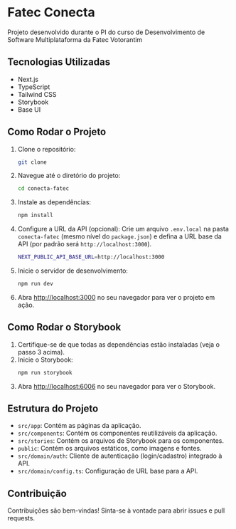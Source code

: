 # Fatec Conecta

Projeto desenvolvido durante o PI do curso de Desenvolvimento de Software Multiplataforma da Fatec Votorantim

## Tecnologias Utilizadas
- Next.js
- TypeScript
- Tailwind CSS
- Storybook
- Base UI

## Como Rodar o Projeto
1. Clone o repositório:
   ```bash
   git clone
   ```
2. Navegue até o diretório do projeto:
    ```bash
    cd conecta-fatec
    ```
3. Instale as dependências:
    ```bash
    npm install
    ```
4. Configure a URL da API (opcional):
   Crie um arquivo `.env.local` na pasta `conecta-fatec` (mesmo nível do `package.json`) e defina a URL base da API (por padrão será `http://localhost:3000`).
   ```bash
   NEXT_PUBLIC_API_BASE_URL=http://localhost:3000
   ```
5. Inicie o servidor de desenvolvimento:
    ```bash
    npm run dev
    ```
6. Abra [http://localhost:3000](http://localhost:3000) no seu navegador para ver o projeto em ação.

## Como Rodar o Storybook

1. Certifique-se de que todas as dependências estão instaladas (veja o passo 3 acima).
2. Inicie o Storybook:
    ```bash
    npm run storybook
    ```
3. Abra [http://localhost:6006](http://localhost:6006) no seu navegador para ver o Storybook.

## Estrutura do Projeto
- `src/app`: Contém as páginas da aplicação.
- `src/components`: Contém os componentes reutilizáveis da aplicação.
- `src/stories`: Contém os arquivos de Storybook para os componentes.
- `public`: Contém os arquivos estáticos, como imagens e fontes.
- `src/domain/auth`: Cliente de autenticação (login/cadastro) integrado à API.
- `src/domain/config.ts`: Configuração de URL base para a API.

## Contribuição
Contribuições são bem-vindas! Sinta-se à vontade para abrir issues e pull requests.
